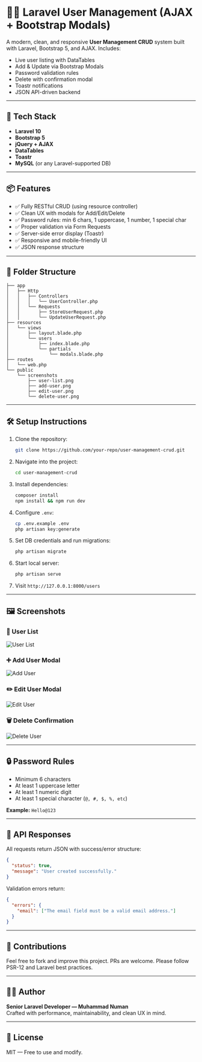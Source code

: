 
# 🧑‍💻 Laravel User Management (AJAX + Bootstrap Modals)

A modern, clean, and responsive **User Management CRUD** system built with Laravel, Bootstrap 5, and AJAX. Includes:

- Live user listing with DataTables
- Add & Update via Bootstrap Modals
- Password validation rules
- Delete with confirmation modal
- Toastr notifications
- JSON API-driven backend

---

## 🚀 Tech Stack

- **Laravel 10**
- **Bootstrap 5**
- **jQuery + AJAX**
- **DataTables**
- **Toastr**
- **MySQL** (or any Laravel-supported DB)

---

## 📦 Features

- ✅ Fully RESTful CRUD (using resource controller)
- ✅ Clean UX with modals for Add/Edit/Delete
- ✅ Password rules: min 6 chars, 1 uppercase, 1 number, 1 special char
- ✅ Proper validation via Form Requests
- ✅ Server-side error display (Toastr)
- ✅ Responsive and mobile-friendly UI
- ✅ JSON response structure

---

## 📁 Folder Structure

```
├── app
│   ├── Http
│   │   ├── Controllers
│   │   │   └── UserController.php
│   │   └── Requests
│   │       ├── StoreUserRequest.php
│   │       └── UpdateUserRequest.php
├── resources
│   └── views
│       ├── layout.blade.php
│       └── users
│           ├── index.blade.php
│           └── partials
│               └── modals.blade.php
├── routes
│   └── web.php
└── public
    └── screenshots
        ├── user-list.png
        ├── add-user.png
        ├── edit-user.png
        └── delete-user.png
```

---

## 🛠️ Setup Instructions

1. Clone the repository:
    ```bash
    git clone https://github.com/your-repo/user-management-crud.git
    ```

2. Navigate into the project:
    ```bash
    cd user-management-crud
    ```

3. Install dependencies:
    ```bash
    composer install
    npm install && npm run dev
    ```

4. Configure `.env`:
    ```bash
    cp .env.example .env
    php artisan key:generate
    ```

5. Set DB credentials and run migrations:
    ```bash
    php artisan migrate
    ```

6. Start local server:
    ```bash
    php artisan serve
    ```

7. Visit `http://127.0.0.1:8000/users`

---

## 🖼️ Screenshots

### 🧑 User List
![User List](public/screenshots/user-list.png)

### ➕ Add User Modal
![Add User](public/screenshots/add-user.png)

### ✏️ Edit User Modal
![Edit User](public/screenshots/edit-user.png)

### 🗑️ Delete Confirmation
![Delete User](public/screenshots/delete-user.png)

---

## 🔒 Password Rules

- Minimum 6 characters  
- At least 1 uppercase letter  
- At least 1 numeric digit  
- At least 1 special character (`@, #, $, %, etc`)

**Example:** `Hello@123`

---

## 🔄 API Responses

All requests return JSON with success/error structure:
```json
{
  "status": true,
  "message": "User created successfully."
}
```

Validation errors return:
```json
{
  "errors": {
    "email": ["The email field must be a valid email address."]
  }
}
```

---

## 🙌 Contributions

Feel free to fork and improve this project. PRs are welcome. Please follow PSR-12 and Laravel best practices.

---

## 👨‍💻 Author

**Senior Laravel Developer — Muhammad Numan**  
Crafted with performance, maintainability, and clean UX in mind.

---

## 📝 License

MIT — Free to use and modify.

